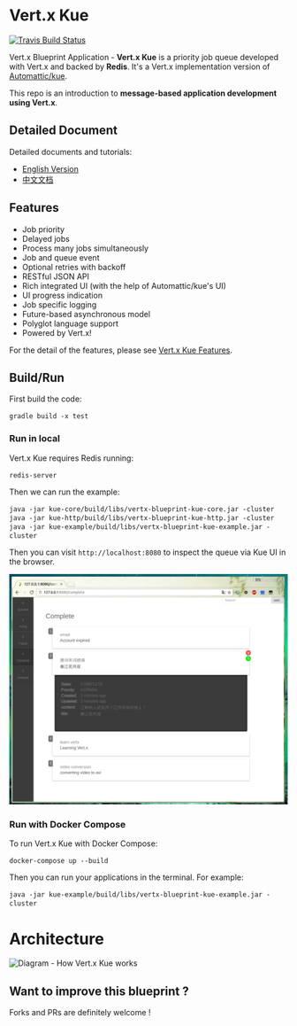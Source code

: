 # Vert.x Kue

[![Travis Build Status](https://travis-ci.org/sczyh30/vertx-blueprint-job-queue.svg?branch=master)](https://travis-ci.org/sczyh30/vertx-blueprint-job-queue)

Vert.x Blueprint Application - **Vert.x Kue** is a priority job queue developed with Vert.x and backed by **Redis**.
It's a Vert.x implementation version of [Automattic/kue](https://github.com/Automattic/kue).

This repo is an introduction to **message-based application development using Vert.x**.

## Detailed Document

Detailed documents and tutorials:

- [English Version](http://sczyh30.github.io/vertx-blueprint-job-queue/kue-core/index.html)
- [中文文档](http://sczyh30.github.io/vertx-blueprint-job-queue/cn/kue-core/index.html)

## Features

- Job priority
- Delayed jobs
- Process many jobs simultaneously
- Job and queue event
- Optional retries with backoff
- RESTful JSON API
- Rich integrated UI (with the help of Automattic/kue's UI)
- UI progress indication
- Job specific logging
- Future-based asynchronous model
- Polyglot language support
- Powered by Vert.x!

For the detail of the features, please see [Vert.x Kue Features](docs/en/vertx-kue-features-en.md).

## Build/Run

First build the code:

```
gradle build -x test
```

### Run in local

Vert.x Kue requires Redis running:

```
redis-server
```

Then we can run the example:

```
java -jar kue-core/build/libs/vertx-blueprint-kue-core.jar -cluster
java -jar kue-http/build/libs/vertx-blueprint-kue-http.jar -cluster
java -jar kue-example/build/libs/vertx-blueprint-kue-example.jar -cluster
```

Then you can visit `http://localhost:8080` to inspect the queue via Kue UI in the browser.

![](docs/images/vertx_kue_ui_1.png)

### Run with Docker Compose

To run Vert.x Kue with Docker Compose:

```
docker-compose up --build
```

Then you can run your applications in the terminal. For example:

```
java -jar kue-example/build/libs/vertx-blueprint-kue-example.jar -cluster
```

# Architecture

![Diagram - How Vert.x Kue works](https://raw.githubusercontent.com/sczyh30/vertx-blueprint-job-queue/master/docs/images/kue_diagram.png)

## Want to improve this blueprint ?

Forks and PRs are definitely welcome !
